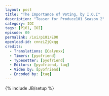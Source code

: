 ```yaml
---
layout: post
title: "The Importance of Voting, by I.O.I"
description: "Teaser for Produce101 Season 2"
category: IOI
tags: [P101, IOI]
episode: 00
permalink: /ioi/p101/E00
openload-id: cnnzLZjQxqg
credits:
  - Translations: [Calynxx]
  - Timers: [pyofriend]
  - Typesetter: [pyofriend]
  - Editors: [pyofriend, taq]
  - Video by: [pyofriend]
  - Encoded by: [taq]
---
```

{% include JB/setup %}

